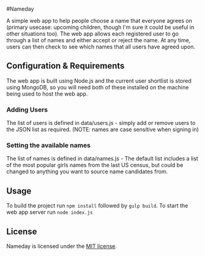 #Nameday

A simple web app to help people choose a name that everyone agrees on (primary usecase: upcoming children, though I'm sure it could be useful in other situations too). The web app allows each registered user to go through a list of names and either accept or reject the name. At any time, users can then check to see which names that all users have agreed upon. 

## Configuration & Requirements

The web app is built using Node.js and the current user shortlist is stored using MongoDB, so you will need both of these installed on the machine being used to host the web app.

### Adding Users
The list of users is defined in data/users.js - simply add or remove users to the JSON list as required. (NOTE: names are case sensitive when signing in)

### Setting the available names
The list of names is defined in data/names.js - The default list includes a list of the most popular girls names from the last US census, but could be changed to anything you want to source name candidates from.

## Usage

To build the project run ```npm install``` followed by ```gulp build```.
To start the web app server run ```node index.js```

## License

Nameday is licensed under the [MIT license](https://github.com/mrsharpoblunto/nameday/blob/master/LICENSE).

